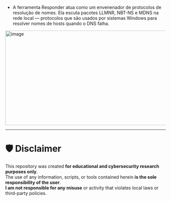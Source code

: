 
- A ferramenta Responder atua como um envenenador de protocolos de resolução de nomes. Ela escuta pacotes LLMNR, NBT-NS e MDNS na rede local — protocolos que são usados por sistemas Windows para resolver nomes de hosts quando o DNS falha.

<img width="662" height="298" alt="image" src="https://github.com/user-attachments/assets/bf923a07-bc9a-47c2-830c-ecb3611848cd" />





---


















# 🛡️ Disclaimer 

This repository was created **for educational and cybersecurity research purposes only**.  
The use of any information, scripts, or tools contained herein **is the sole responsibility of the user**.  
**I am not responsible for any misuse** or activity that violates local laws or third-party policies.
